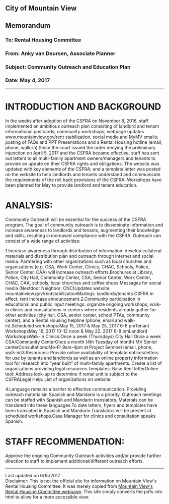 <script>
  (function(i,s,o,g,r,a,m){i['GoogleAnalyticsObject']=r;i[r]=i[r]||function(){
  (i[r].q=i[r].q||[]).push(arguments)},i[r].l=1*new Date();a=s.createElement(o),
  m=s.getElementsByTagName(o)[0];a.async=1;a.src=g;m.parentNode.insertBefore(a,m)
  })(window,document,'script','https://www.google-analytics.com/analytics.js','ga');

  ga('create', 'UA-101098054-2', 'auto');
  ga('send', 'pageview');

</script>

<div id="google_translate_element"></div><script type="text/javascript">
function googleTranslateElementInit() {
  new google.translate.TranslateElement({pageLanguage: 'en', includedLanguages: 'es,ru,tl,zh-CN', layout: google.translate.TranslateElement.InlineLayout.SIMPLE, gaTrack: true, gaId: 'UA-101098054-2'}, 'google_translate_element');
}
</script><script type="text/javascript" src="//translate.google.com/translate_a/element.js?cb=googleTranslateElementInit"></script>
               
	   

## City of Mountain View
## Memorandum
### To: Rental Housing Committee
### From: Anky van Deursen, Associate Planner  
### Subject: Community Outreach and Education Plan  
### Date: May 4, 2017  

***

# INTRODUCTION AND BACKGROUND  
In  the  weeks  after  adoption  of  the  CSFRA  on  November  8,  2016,  staff  implemented  an  ambitious  outreach  plan  consisting  of  landlord  and  tenant  informational  postcards; community  workshops;   webpage  updates  www.mountainview.gov/rent  stabilization, social  media  and  MyMV  emails;   posting  of  FAQs  and  PPT  Presentations  and  a  Rental  Housing hotline (email, phone, walk-in).Since the court issued the order denying the preliminary injunction on April 5, 2017 and the  CSFRA  became effective,  staff  has  sent  out  letters  to  all  multi-family  apartment  owners/managers   and   tenants   to   provide   an   update   on   their   CSFRA rights   and   obligations. The  website  was  updated  with  key  elements  of  the  CSFRA;  and a   template letter   was   posted   on   the   website   to   help   landlords   and   tenants   understand   and communicate the requirements of the roll back provisions of the CSFRA. Workshops have been planned for May to provide landlord and tenant education.


# ANALYSIS:  
Community Outreach will be essential for the success of the CSFRA program. The goal of community  outreach  is  to  disseminate  information  and  increase  awareness  to  landlords and  tenants,  augmenting  their  knowledge  and  skills,  resulting  in  increased compliance with the CSFRA.  Outreach can consist of a wide range of activities:

1.Increase awareness through distribution of information: develop collateral materials and distribution plan and outreach through internet and social media. Partnering with other organizations such as local churches and organizations (e.g. CSA, Work Center, Clinics, CHAC, Schools, Police, Senior Center, CAA) will increase outreach efforts.Brochures at  Library,  Police,  City  Hall,  Community  Center,  CSA,  Senior  Center,  Work Center, CHAC, CAA, schools, local churches and coffee shops Messages for social media (Nextdoor Neighbor; CNC)Updates website: mountainview.gov/rentstabilizationMailings: landlords/tenants CSFRA in effect, rent increase announcement.2.Community   participation   in   educational   and   public   input   meetings:    organize ongoing  workshops,  walk-in  clinics  and  consultations  in  centers  where  residents  already   gather   for   other   activities   (city   hall,   CSA,   senior   center,   school   PTAs,   community center), and a Rental Housing helpline (phone, email and walk-in).Scheduled workshops:May 15, 2017 & May 25, 2017 6-8 pmTenant WorkshopsMay 16, 2017 10-12 noon & May 22, 2017 6-8 pmLandlord WorkshopsWalk-in Clinics:Once a week (Thursdays) City Hall Once a week CSA/Community CenterOnce a month (4th Tuesday of month) MV Senior centerConsultations:Mo-Fr 9am-4pm at Project Sentinel (email, phone, walk-in)3.Resources:  Provide  online  availability  of  template  notices/letters  for  use  by  tenants  and  landlords  as  well  as  an  online  property  information  tool for  research into  “year  built”  of  multi-family  apartments.  Create  a  list  of  organizations providing  legal resources.Templates: Base Rent letterOnline  tool:  Address  look-up  to  determine  if  rental  unit  is  subject  to  the  CSFRALegal Help: List of organizations on website

4.Language remains a barrier to effective communication. Providing outreach materialsin Spanish and Mandarin is a priority. Outreach meetings can be staffed with Spanish and Mandarin translators. Materials can be translated into these languages.To  date  letters,  flyers  and  templates  have  been  translated  in  Spanish  and Mandarin.Translators will be present at scheduled workshops.Case Manager for clinics and consultation speaks Spanish.


# STAFF RECOMMENDATION:  
Approve the ongoing Community Outreach activities and/or provide further direction to staff to implement additional/different outreach efforts.

***
Last updated on 6/15/2017  
Disclaimer: This is not the official site for information on Mountain View's Rental Housing Committee. It was merely copied from [Mountain View's Rental Housing Committee webpage](http://mountainview.gov/council/rental_housing_committee/default.asp). This site simply converts the pdfs into html to allow for a more accessible view.  
